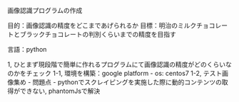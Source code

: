 画像認識プログラムの作成

目的：画像認識の精度をどこまであげられるか
目標：明治のミルクチョコレートとブラックチョコレートの判別くらいまでの精度を目指す

言語：python

1, ひとまず現段階で簡単に作れるプログラムにて画像認識の精度がどのくらいなのかをチェック
1-1, 環境を構築：google platform
    - os: centos7
1-2, テスト画像集め
    - 問題点
    - pythonでスクレイピングを実施した際に動的コンテンツの取得ができない, phantomJsで解決
